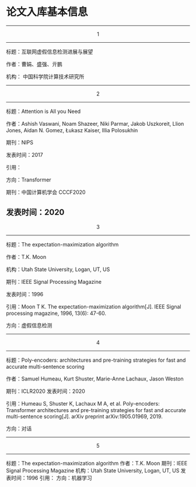 # 论文入库基本信息

---
<center>1</center>

---

标题：互联网虚假信息检测进展与展望

作者：曹娟、盛强、亓鹏

机构： 中国科学院计算技术研究所

---
<center>2</center>

---

标题：Attention is All you Need

作者：Ashish Vaswani, Noam Shazeer, Niki Parmar, Jakob Uszkoreit, Llion Jones, Aidan N. Gomez, Łukasz Kaiser, Illia Polosukhin

期刊：NIPS

发表时间：2017

引用：

方向：Transformer

期刊：中国计算机学会 CCCF2020

发表时间：2020
---
<center>3</center>

---


标题：The expectation-maximization algorithm

作者：T.K. Moon

机构：Utah State University, Logan, UT, US

期刊：IEEE Signal Processing Magazine

发表时间：1996

引用：Moon T K. The expectation-maximization algorithm[J]. IEEE Signal processing magazine, 1996, 13(6): 47-60.


方向：虚假信息检测

---
<center>4</center>

---


标题：Poly-encoders: architectures and pre-training strategies for fast and accurate multi-sentence scoring

作者：Samuel Humeau, Kurt Shuster, Marie-Anne Lachaux, Jason Weston

期刊：ICLR2020
发表时间：2020

引用：Humeau S, Shuster K, Lachaux M A, et al. Poly-encoders: Transformer architectures and pre-training strategies for fast and accurate multi-sentence scoring[J]. arXiv preprint arXiv:1905.01969, 2019.

方向：对话

---
<center>5</center>

---
标题：The expectation-maximization algorithm
作者：T.K. Moon
期刊：IEEE Signal Processing Magazine
机构：Utah State University, Logan, UT, US
发表时间：1996
引用：
方向：机器学习

